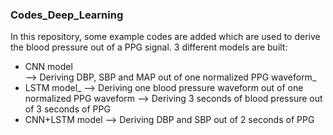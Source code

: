 ### Codes_Deep_Learning
In this repository, some example codes are added which are used to derive the blood pressure out of a PPG signal.
3 different models are built:
- CNN model <br>
  --> Deriving DBP, SBP and MAP out of one normalized PPG waveform_
- LSTM model_
  --> Deriving one blood pressure waveform out of one normalized PPG waveform
  --> Deriving 3 seconds of blood pressure out of 3 seconds of PPG
- CNN+LSTM model
  --> Deriving DBP and SBP out of 2 seconds of PPG
